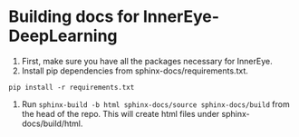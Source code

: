 # Building docs for InnerEye-DeepLearning

1. First, make sure you have all the packages necessary for InnerEye.
1. Install pip dependencies from sphinx-docs/requirements.txt.

```shell
pip install -r requirements.txt
```

1. Run `sphinx-build -b html sphinx-docs/source sphinx-docs/build` from the head of the repo. This will create html files under sphinx-docs/build/html.
